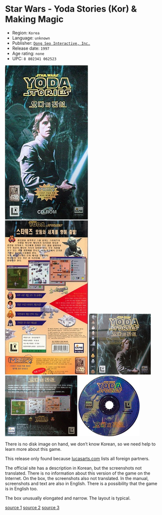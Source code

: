Star Wars - Yoda Stories (Kor) & Making Magic
=============================================

* Region: `Korea`
* Language: `unknown`
* Publisher: [`Dong Seo Interactive, Inc.`](http://web.archive.org/web/19980206133703fw_/http://www.dsnet.co.kr/dsnet/interact/review/yoda/yoda.html)
* Release date: `1997`
* Age rating: `none`
* UPC: `8 802341 062523`

[![](images/cover/thumb/yoda-stories-korea-box-front.jpg)](images/cover/yoda-stories-korea-box-front.jpg)
[![](images/cover/thumb/yoda-stories-korea-box-back.jpg)](images/cover/yoda-stories-korea-box-back.jpg)
[![](images/cover/thumb/yoda-stories-korea-jewel-case-front.jpg)](images/cover/yoda-stories-korea-jewel-case-front.jpg)
[![](images/cover/thumb/yoda-stories-korea-jewel-case-back.jpg)](images/cover/yoda-stories-korea-jewel-case-back.jpg)
[![](images/cover/thumb/yoda-stories-korea-disk-front.jpg)](images/cover/yoda-stories-korea-disk-front.jpg)

There is no disk image on hand, we don’t know Korean, so we need help to learn more about this game.

This release only found because [lucasarts.com](http://web.archive.org/web/19980214043036/http://www.lucasarts.com/static/inside/index_international.htm) lists all foreign partners.

The official site has a description in Korean, but the screenshots not translated.
There is no information about this version of the game on the Internet.
On the box, the screenshots also not translated. In the manual, screenshots and text are also in English.
There is a possibility that the game is in English too.

The box unusually elongated and narrow. The layout is typical.

[source 1](http://cdgem.co.kr/m/product_detail.html?brand_uid=118742)
[source 2](https://m.blog.naver.com/laverne/50019054915)
[source 3](https://m.blog.naver.com/blosso/140136993763)
